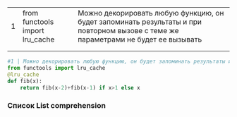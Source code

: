 

|      |                                 |                                                              |
| ---- | ------------------------------- | ------------------------------------------------------------ |
| 1    | from functools import lru_cache | Можно декорировать любую функцию, он будет запоминать результаты и при повторном вызове с теме же параметрами не будет ее вызывать |
|      |                                 |                                                              |
|      |                                 |                                                              |

```python
#1 | Можно декорировать любую функцию, он будет запоминать результаты и при повторном вызове с теме же параметрами не будет ее вызывать 
from functools import lru_cache
@lru_cache
def fib(x):
    return fib(x-2)+fib(x-1) if x>1 else x

```

### Список List comprehension

